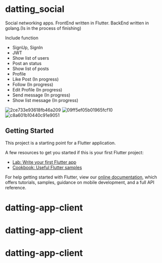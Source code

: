 # datting_social

Social networking apps. FrontEnd written in Flutter. BackEnd written in golang.(Is in the process of finishing)

Include function
- SignUp, SignIn
- JWT
- Show list of users
- Post an status
- Show list of posts
- Profile
- Like Post (In progress)
- Follow (In progress)
- Edit Profile (In progress)
- Send message (In progress)
- Show list message (In progress)

![2ce733e93618fb46a209](https://user-images.githubusercontent.com/34266061/150667092-e9fa06c6-b564-4771-8aa2-fafd8d8af567.jpg)
![09ff5ef05b01965fcf10](https://user-images.githubusercontent.com/34266061/150667095-08890305-ede3-4dd1-8d5d-37103c41bc08.jpg)
![c8a601b10440c91e9051](https://user-images.githubusercontent.com/34266061/150667097-3426d19d-ac89-46e8-9bcf-e149805423c5.jpg)


## Getting Started

This project is a starting point for a Flutter application.

A few resources to get you started if this is your first Flutter project:

- [Lab: Write your first Flutter app](https://flutter.dev/docs/get-started/codelab)
- [Cookbook: Useful Flutter samples](https://flutter.dev/docs/cookbook)

For help getting started with Flutter, view our
[online documentation](https://flutter.dev/docs), which offers tutorials,
samples, guidance on mobile development, and a full API reference.
# datting-app-client
# datting-app-client
# datting-app-client
